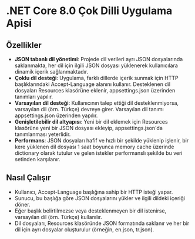 # .NET Core 8.0 Çok Dilli Uygulama Apisi

## Özellikler

- **JSON tabanlı dil yönetimi**: Projede dil verileri ayrı JSON dosyalarında saklanmakta, her dil için ilgili JSON dosyası yüklenerek kullanıcılara dinamik içerik sağlanmaktadır.
- **Çoklu dil desteği**: Uygulama, farklı dillerde içerik sunmak için HTTP başlıklarındaki Accept-Language alanını kullanır. Desteklenen dil dosyaları Resources klasörüne eklenir, appsettings.json üzerinden tanımları yapılır.
- **Varsayılan dil desteği**: Kullanıcının talep ettiği dil desteklenmiyorsa, varsayılan dil (örn. Türkçe) devreye girer. Varsayılan dil tanımı appsettings.json üzerinden yapılır.
- **Genişletilebilir dil altyapısı**: Yeni bir dil eklemek için Resources klasörüne yeni bir JSON dosyası ekleyip, appsettings.json'da tanımlanması yeterlidir.
- **Performans**: JSON dosyaları hafif ve hızlı bir şekilde yüklenip işlenir, bir kere yüklenen dil dosyası 1 saat boyunca memory cache üzerinde dictionary olarak tutulur ve gelen istekler performanslı şekilde bu veri setinden karşılanır.

## Nasıl Çalışır

- Kullanıcı, Accept-Language başlığına sahip bir HTTP isteği yapar.
- Sunucu, bu başlığa göre JSON dosyalarını yükler ve ilgili dildeki içeriği döner.
- Eğer başlık belirtilmezse veya desteklenmeyen bir dil istenirse, varsayılan dil (örn. Türkçe) kullanılır.
- Dil dosyaları, Resources klasöründe JSON formatında saklanır ve her bir dil için ayrı dosyalar oluşturulur (örneğin, en.json, tr.json).

